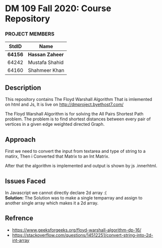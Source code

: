 # DM 109 Fall 2020: Course Repository #
### PROJECT MEMBERS ###
StdID | Name
------------ | -------------
**64156** | **Hassan Zaheer** <!--this is the group leader in bold-->
64242 | Mustafa Shahid
64160 | Shahmeer Khan
<!-- Replace name and student ids with acutally group member names and ids-->

## Description ##
This repository contains The Floyd Warshall Algorithm That is imlemented on html and Js, It is live on
http://dmproject.byethost7.com/

The Floyd Warshall Algorithm is for solving the All Pairs Shortest Path problem. 
The problem is to find shortest distances between every pair of vertices in a given edge weighted directed Graph.

## Approach ##
First we need to convert the input from textarea and type of string to a matirx, Then i Converted that Matrix to an Int Matrix.

After that the algorithm is implemented and output is shown by js .innerhtml.

## Issues Faced ##
In Javascript we cannot directly declare 2d array :(  
**Solution:**
The Solution was to make a single temparray and assign to another single array which makes it a 2d array.

## Refrence ##
- https://www.geeksforgeeks.org/floyd-warshall-algorithm-dp-16/
- https://stackoverflow.com/questions/14512251/convert-string-into-2d-int-array
